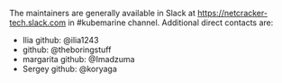 The maintainers are generally available in Slack at https://netcracker-tech.slack.com in #kubemarine channel.
Additional direct contacts are:
- Ilia github: @ilia1243
- github: @theboringstuff
- margarita github: @Imadzuma
- Sergey github: @koryaga

